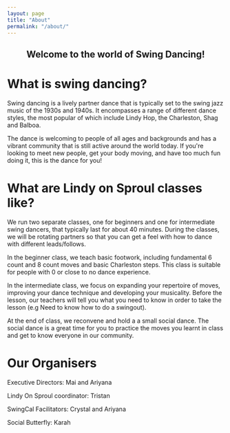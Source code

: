 ```yaml
---
layout: page
title: "About"
permalink: "/about/"
---
```


## <center> Welcome to the world of Swing Dancing! <center>

# What is swing dancing?

Swing dancing is a lively partner dance that is typically set to the swing jazz music of the 1930s and 1940s. It encompasses a range of different dance styles, the most popular of which include Lindy Hop, the Charleston, Shag and Balboa. 

The dance is welcoming to people of all ages and backgrounds and has a vibrant community that is still active around the world today. If you're looking to meet new people, get your body moving, and have too much fun doing it, this is the dance for you!



# What are Lindy on Sproul classes like?

We run two separate classes, one for beginners and one for intermediate swing dancers, that typically last for about 40 minutes. During the classes, we will be rotating partners so that you can get a feel with how to dance with different leads/follows. 

In the beginner class, we teach basic footwork, including fundamental 6 count and 8 count moves and basic Charleston steps. This class is suitable for people with 0 or close to no dance experience. 

In the intermediate class, we focus on expanding your repertoire of moves, improving your dance technique and developing your musicality. Before the lesson, our teachers will tell you what you need to know in order to take the lesson (e.g Need to know how to do a swingout).

At the end of class, we reconvene and hold a a small social dance. The social dance is a great time for you to practice the moves you learnt in class and get to know everyone in our community. 



# Our Organisers

Executive Directors: Mai and Ariyana  

Lindy On Sproul coordinator: Tristan

SwingCal Facilitators: Crystal and Ariyana 

Social Butterfly: Karah



